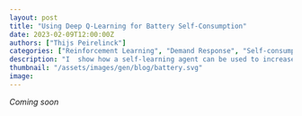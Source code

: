 ```yaml
---
layout: post
title: "Using Deep Q-Learning for Battery Self-Consumption"
date: 2023-02-09T12:00:00Z
authors: ["Thijs Peirelinck"]
categories: ["Reinforcement Learning", "Demand Response", "Self-consumption"]
description: "I  show how a self-learning agent can be used to increase residential self-consumption."
thumbnail: "/assets/images/gen/blog/battery.svg"
image: 
---
```


*Coming soon*
